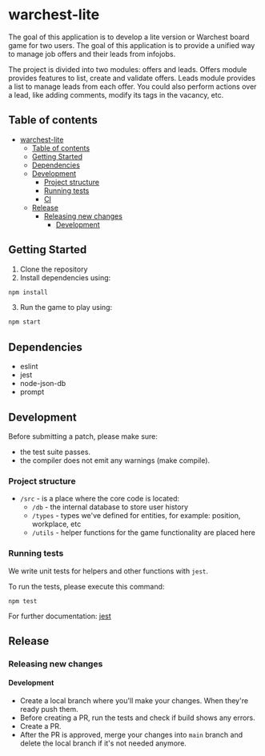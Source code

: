 # warchest-lite

The goal of this application is to develop a lite version or Warchest board game for two users.
The goal of this application is to provide a unified way to manage job offers and their leads from infojobs.

The project is divided into two modules: offers and leads. Offers module provides features to list, create and validate offers. Leads module provides a list to manage leads from each offer. You could also perform actions over a lead, like adding comments, modify its tags in the vacancy, etc.

## Table of contents

- [warchest-lite](#infojobs-front)
  - [Table of contents](#table-of-contents)
  - [Getting Started](#getting-started)
  - [Dependencies](#dependencies)
  - [Development](#development)
    - [Project structure](#project-structure)
    - [Running tests](#running-tests)
    - [CI](#ci)
  - [Release](#release)
    - [Releasing new changes](#releasing-new-changes)
      - [Development](#development-1)

## Getting Started

1. Clone the repository
2. Install dependencies using:

```bash
npm install
```

3. Run the game to play using:

```bash
npm start
```

## Dependencies

- eslint
- jest
- node-json-db
- prompt

## Development

Before submitting a patch, please make sure:

- the test suite passes.
- the compiler does not emit any warnings (make compile).

### Project structure

- `/src` - is a place where the core code is located:
  - `/db` - the internal database to store user history
  - `/types` - types we've defined for entities, for example: position, workplace, etc
  - `/utils` - helper functions for the game functionality are placed here

### Running tests

We write unit tests for helpers and other functions with `jest`.

To run the tests, please execute this command:

```
npm test
```

For further documentation: [jest](https://jestjs.io/)

## Release

### Releasing new changes

#### Development

- Create a local branch where you'll make your changes. When they're ready push them.
- Before creating a PR, run the tests and check if build shows any errors.
- Create a PR.
- After the PR is approved, merge your changes into `main` branch and delete the local branch if it's not needed anymore.
